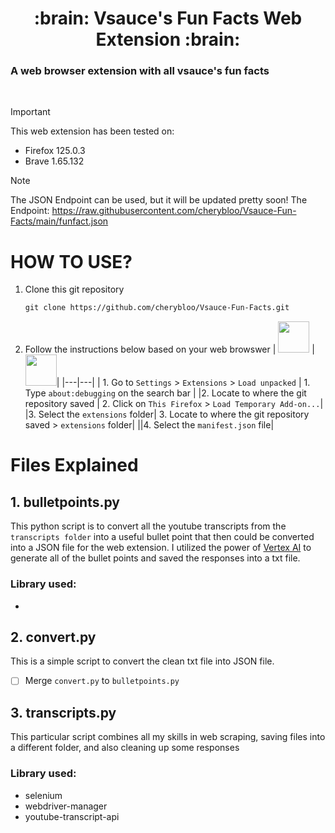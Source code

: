 <a name="top"></a>

<h1 align="center">
:brain: Vsauce's Fun Facts Web Extension :brain:
<h3> A web browser extension with all vsauce's fun facts </h3>
</h1>

<br/>

> [!IMPORTANT]
> This web extension has been tested on:
> - Firefox 125.0.3
> - Brave 1.65.132

> [!NOTE]
> The JSON Endpoint can be used, but it will be updated pretty soon!
> The Endpoint: https://raw.githubusercontent.com/cherybloo/Vsauce-Fun-Facts/main/funfact.json

# HOW TO USE?
1. Clone this git repository
   ```markdown
   git clone https://github.com/cherybloo/Vsauce-Fun-Facts.git
   ```
2. Follow the instructions below based on your web browswer
   | <img src="https://upload.wikimedia.org/wikipedia/commons/6/68/Brave_logo.svg" height="50"> | <img src="https://brave.com/static-assets/images/firefox-logo.svg" height="50"/>|
   |---|---|
   | 1. Go to `Settings` > `Extensions` > `Load unpacked` | 1. Type `about:debugging` on the search bar |
   |2. Locate to where the git repository saved | 2. Click on `This Firefox` > `Load Temporary Add-on...`|
   |3. Select the `extensions` folder| 3. Locate to where the git repository saved > `extensions` folder|
   ||4. Select the `manifest.json` file|

# Files Explained
## 1. bulletpoints.py
This python script is to convert all the youtube transcripts from the `transcripts folder` into a useful bullet point that then could be converted into a JSON file for the web extension. I utilized the power of [Vertex AI](https://cloud.google.com/generative-ai-studio?hl=en) to generate all of the bullet points and saved the responses into a txt file.
### Library used:
- 

## 2. convert.py
This is a simple script to convert the clean txt file into JSON file.
- [ ] Merge `convert.py` to `bulletpoints.py`

## 3. transcripts.py
This particular script combines all my skills in web scraping, saving files into a different folder, and also cleaning up some responses
### Library used:
- selenium
- webdriver-manager
- youtube-transcript-api
